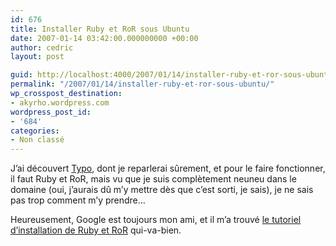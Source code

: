 ```yaml
---
id: 676
title: Installer Ruby et RoR sous Ubuntu
date: 2007-01-14 03:42:00.000000000 +00:00
author: cedric
layout: post

guid: http://localhost:4000/2007/01/14/installer-ruby-et-ror-sous-ubuntu.html
permalink: "/2007/01/14/installer-ruby-et-ror-sous-ubuntu/"
wp_crosspost_destination:
- akyrho.wordpress.com
wordpress_post_id:
- '684'
categories:
- Non classé
---
```

J’ai découvert [Typo](http://typosphere.org/), dont je reparlerai sûrement, et pour le faire fonctionner, il faut Ruby et RoR, mais vu que je suis complètement neuneu dans le domaine (oui, j’aurais dû m’y mettre dès que c’est sorti, je sais), je ne sais pas trop comment m’y prendre…

Heureusement, Google est toujours mon ami, et il m’a trouvé [le tutoriel d’installation de Ruby et RoR](http://blog-perso.onzeweb.info/2006/07/18/install-ruby-ubuntu/) qui-va-bien.